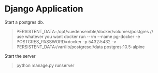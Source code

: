 
# Django Application

Start a postgres db.
> PERSISTENT_DATA=/opt/vuedensemble/docker/volumes/postgres // use whatever you want
> docker run --rm --name pg-docker -e POSTGRES_PASSWORD=docker -p 5432:5432 -v PERSISTENT_DATA:/var/lib/postgresql/data  postgres:10.5-alpine

Start the server
> python manage.py runserver

